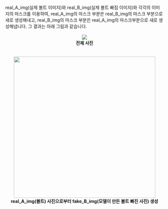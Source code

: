 <div>
real_A_img(실제 볼트 이미지)와 real_B_img(실제 볼트 빠짐 이미지)와 각각의 이미지의 마스크를 이용하여, real_A_img의 마스크 부분은 real_B_img의 마스크 부분으로 새로 생성해내고, real_B_img의 마스크 부분은 real_A_img의 마스크부분으로 새로 생성해냅니다. 그 결과는 아래 그림과 같습니다.
</div><br>

<div align="center"><img src="https://user-images.githubusercontent.com/91408214/215037360-e9921ebb-bfb4-4455-a9fb-4ec9cae7f61a.png"></div>
<div align="center"><span><b>전체 사진</b></span></div><br><br>

<div align="center"><img width="450px" src="https://user-images.githubusercontent.com/91408214/215037383-e76e950c-abfb-4f54-bd38-68b6a6a6673e.png"></div>
<div align="center"><span><b>real_A_img(볼트) 사진으로부터 fake_B_img(모델이 만든 볼트 빠진 사진) 생성</b></span></div><br><br>
